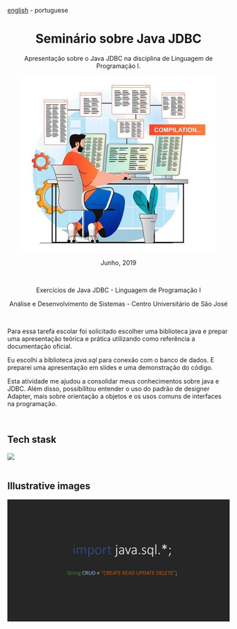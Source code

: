 <!-- LANGUAGE -->
<!-- LANGUAGE -->
<!-- LANGUAGE -->
[english](README.md) -
portuguese
<br>  


<!-- HEADER -->
<!-- HEADER -->
<!-- HEADER -->
<h1 align="center">Seminário sobre Java JDBC</h1>
<p align="center">Apresentação sobre o Java JDBC na disciplina de Linguagem de Programação I.</p>

<p align="center">
        <img    style="margin: auto; display: block;"
                src="../../resources/logo.jpg"/>
</p>


<!-- DATE -->
<!-- DATE -->
<!-- DATE -->
<p align="center">
        <span>Junho</span>,
        <span>2019</span></p>
<br>


<!-- LOCAL -->
<!-- LOCAL -->
<!-- LOCAL -->
<p align="center">
        <span>Exercícios de Java JDBC</span> -
        <span>Linguagem de Programação I</span></p>
<p align="center">
        <span>Análise e Desenvolvimento de Sistemas</span> -
        <span>Centro Universitário de São José</span></p>
<br>


<!-- TEXT -->
<!-- TEXT -->
<!-- TEXT -->
<!-- goals -->
<!--  just objectives, no results or opinions.-->
<p align="left">Para essa tarefa escolar foi solicitado escolher uma biblioteca java e prepar uma apresentação teórica e prática utilizando como referência a documentação oficial.</p>
<!-- results -->
<!-- just results, no objectives or opinions -->
<p align="left">Eu escolhi a biblioteca <i>java.sql</i> para conexão com o banco de dados. E preparei uma apresentação em slides e uma demonstração do código.</p>
<!-- conclusion -->
<!-- just opinions, no objectives or results -->
<p align="left">Esta atividade me ajudou a consolidar meus conhecimentos sobre java e JDBC. Além disso, possibilitou entender o uso do padrão de designer Adapter, mais sobre orientação a objetos e os usos comuns de interfaces na programação.</p>
<br>


<!-- TECH -->
<!-- TECH -->
<!-- TECH -->
## Tech stask
<div style="display: flex; justify-content: left;">
        <img    style="margin-right: 15px;"
                src="https://img.shields.io/badge/Java-ED8B00?style=for-the-badge&logo=java&logoColor=white"/>
</div>
<br>


<!-- IMAGES -->
<!-- IMAGES -->
<!-- IMAGES -->
## Illustrative images

<!-- ### Image title -->
<div>
        <img    style="margin: 0; "
                src="resources/sql_seminar0.jpg"/>
</div>